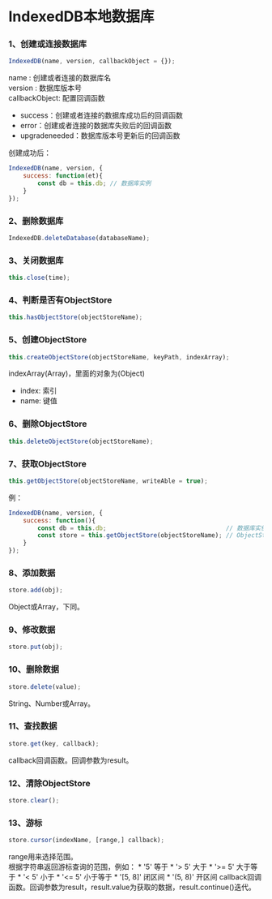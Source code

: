 # IndexedDB本地数据库

### 1、创建或连接数据库
```javascript
IndexedDB(name, version, callbackObject = {});
```
name          : 创建或者连接的数据库名  
version       : 数据库版本号  
callbackObject: 配置回调函数
* success：创建或者连接的数据库成功后的回调函数
* error：创建或者连接的数据库失败后的回调函数
* upgradeneeded：数据库版本号更新后的回调函数

创建成功后：
```javascript
IndexedDB(name, version, {
	success: function(et){
		const db = this.db; // 数据库实例
	}
});
```

### 2、删除数据库
```javascript
IndexedDB.deleteDatabase(databaseName);
```

### 3、关闭数据库
```javascript
this.close(time);
```

### 4、判断是否有ObjectStore
```javascript
this.hasObjectStore(objectStoreName);
```

### 5、创建ObjectStore
```javascript
this.createObjectStore(objectStoreName, keyPath, indexArray);
```
indexArray(Array)，里面的对象为(Object)
* index: 索引  
* name:  键值

### 6、删除ObjectStore
```javascript
this.deleteObjectStore(objectStoreName);
```

### 7、获取ObjectStore
```javascript
this.getObjectStore(objectStoreName, writeAble = true);
```
例：
```javascript
IndexedDB(name, version, {
	success: function(){
		const db = this.db;                                 // 数据库实例
		const store = this.getObjectStore(objectStoreName); // ObjectStore实例
	}
});
```

### 8、添加数据
```javascript
store.add(obj);
```
Object或Array，下同。

### 9、修改数据
```javascript
store.put(obj);
```

### 10、删除数据
```javascript
store.delete(value);
```
String、Number或Array。

### 11、查找数据
```javascript
store.get(key, callback);
```
callback回调函数。回调参数为result。


### 12、清除ObjectStore
```javascript
store.clear();
```

### 13、游标
```javascript
store.cursor(indexName, [range,] callback);
```
range用来选择范围。  
根据字符串返回游标查询的范围，例如：
	* '5'      等于
	* '>  5'   大于
	* '>= 5'   大于等于
	* '<  5'   小于
	* '<= 5'   小于等于
	* '[5, 8]' 闭区间
	* '(5, 8)' 开区间
callback回调函数。回调参数为result，result.value为获取的数据，result.continue()迭代。


